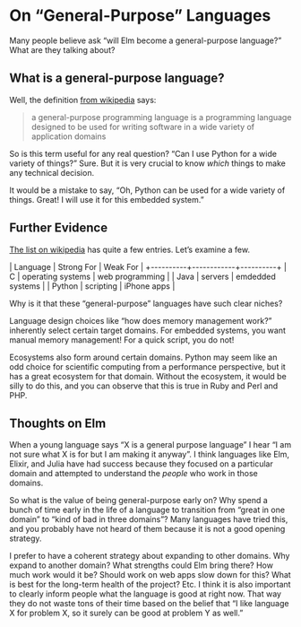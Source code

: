# On “General-Purpose” Languages

Many people believe ask “will Elm become a general-purpose language?” What are they talking about?


## What is a general-purpose language?

Well, the definition [from wikipedia](https://en.wikipedia.org/wiki/General-purpose_programming_language) says:

> a general-purpose programming language is a programming language designed to be used for writing software in a wide variety of application domains

So is this term useful for any real question? “Can I use Python for a wide variety of things?” Sure. But it is very crucial to know *which* things to make any technical decision.

It would be a mistake to say, “Oh, Python can be used for a wide variety of things. Great! I will use it for this embedded system.”


## Further Evidence

[The list on wikipedia](https://en.wikipedia.org/wiki/General-purpose_programming_language) has quite a few entries. Let’s examine a few.

| Language | Strong For | Weak For |
+----------+------------+----------+
| C | operating systems | web programming |
| Java | servers | emdedded systems |
| Python | scripting | iPhone apps |

Why is it that these “general-purpose” languages have such clear niches?

Language design choices like “how does memory management work?” inherently select certain target domains. For embedded systems, you want manual memory management! For a quick script, you do not!

Ecosystems also form around certain domains. Python may seem like an odd choice for scientific computing from a performance perspective, but it has a great ecosystem for that domain. Without the ecosystem, it would be silly to do this, and you can observe that this is true in Ruby and Perl and PHP.


## Thoughts on Elm

When a young language says “X is a general purpose language” I hear “I am not sure what X is for but I am making it anyway”. I think languages like Elm, Elixir, and Julia have had success because they focused on a particular domain and attempted to understand the *people* who work in those domains.

So what is the value of being general-purpose early on? Why spend a bunch of time early in the life of a language to transition from “great in one domain” to “kind of bad in three domains”? Many languages have tried this, and you probably have not heard of them because it is not a good opening strategy.

I prefer to have a coherent strategy about expanding to other domains. Why expand to another domain? What strengths could Elm bring there? How much work would it be? Should work on web apps slow down for this? What is best for the long-term health of the project? Etc. I think it is also important to clearly inform people what the language is good at right now. That way they do not waste tons of their time based on the belief that “I like language X for problem X, so it surely can be good at problem Y as well.”
